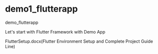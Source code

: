 # demo1_flutterapp
demo_flutterapp

Let's start with Flutter Framework with Demo App

FlutterSetup.docx(Flutter Environment Setup and Complete Project Guide Line)



